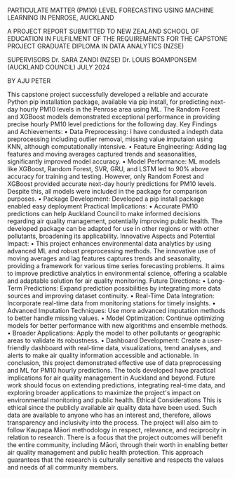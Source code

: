 PARTICULATE MATTER (PM10) LEVEL FORECASTING USING MACHINE LEARNING IN PENROSE, AUCKLAND

A PROJECT REPORT SUBMITTED TO NEW ZEALAND SCHOOL OF EDUCATION IN FULFILMENT OF THE REQUIREMENTS FOR THE CAPSTONE PROJECT
GRADUATE DIPLOMA IN DATA ANALYTICS (NZSE)

SUPERVISORS
Dr. SARA ZANDI (NZSE)
Dr. LOUIS BOAMPONSEM (AUCKLAND COUNCIL)
JULY 2024

BY AJU PETER


This capstone project successfully developed a reliable and accurate Python pip installation package, available via pip install, for predicting next-day hourly PM10 levels in the Penrose area using ML. The Random Forest and XGBoost models demonstrated exceptional performance in providing precise hourly PM10 level predictions for the following day.
Key Findings and Achievements:
•
Data Preprocessing: I have condusted a indepth data preprocessing including outlier removal, missing value imputaion using KNN, although computationally intensive.
•
Feature Engineering: Adding lag features and moving averages captured trends and seasonalities, significantly improved model accuracy.
•
Model Performance: ML models like XGBoost, Random Forest, SVR, GRU, and LSTM led to 90% above accuracy for training and testing. However, only Random Forest and XGBoost provided accurate next-day hourly predictions for PM10 levels. Despite this, all models were included in the package for comparison purposes.
•
Package Development: Developed a pip install package enabled easy deployment
Practical Implications:
•
Accurate PM10 predictions can help Auckland Council to make informed decisions regarding air quality management, potentially improving public health. The developed package can be adapted for use in other regions or with other pollutants, broadening its applicability.
Innovative Aspects and Potential Impact:
•
This project enhances environmental data analytics by using advanced ML and robust preprocessing methods. The innovative use of moving averages and lag features captures trends and seasonality, providing a framework for various time series forecasting problems. It aims to improve predictive analytics in environmental science, offering a scalable and adaptable solution for air quality monitoring.
Future Directions:
•
Long-Term Predictions: Expand prediction possibilities by integrating more data sources and improving dataset continuity.
•
Real-Time Data Integration: Incorporate real-time data from monitoring stations for timely insights.
•
Advanced Imputation Techniques: Use more advanced imputation methods to better handle missing values.
•
Model Optimization: Continue optimizing models for better performance with new algorithms and ensemble methods.
•
Broader Applications: Apply the model to other pollutants or geographic areas to validate its robustness.
•
Dashboard Development: Create a user-friendly dashboard with real-time data, visualizations, trend analyses, and alerts to make air quality information accessible and actionable.
In conclusion, this project demonstrated effective use of data preprocessing and ML for PM10 hourly predictions. The tools developed have practical implications for air quality management in Auckland and beyond. Future work should focus on extending predictions, integrating real-time data, and exploring broader applications to maximize the project's impact on environmental monitoring and public health.
Ethical Considerations
This is ethical since the publicly available air quality data have been used. Such data are available to anyone who has an interest and, therefore, allows transparency and inclusivity into the process. The project will also aim to follow Kaupapa Māori methodology in respect, relevance, and reciprocity in relation to research. There is a focus that the project outcomes will benefit the entire community, including Māori, through their worth in enabling better air quality management and public health protection. This approach guarantees that the research is culturally sensitive and respects the values and needs of all community members.

